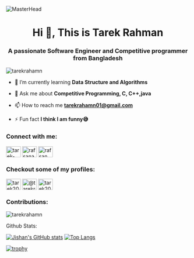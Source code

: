 ![MasterHead](https://www.careerguide.com/career/wp-content/uploads/2021/05/687474703a2f2f692e696d6775722e636f6d2f304f50346f6f642e676966.gif)

<h1 align="center">Hi 👋, This is Tarek Rahman</h1>
<h3 align="center">A passionate Software Engineer and Competitive programmer from Bangladesh</h3>

<p align="left"> <img src="https://komarev.com/ghpvc/?username=tarekrahamn&label=Profile%20views&color=0e75b6&style=flat" alt="tarekrahamn" /> </p>

- 🌱 I’m currently learning **Data Structure and Algorithms**

- 💬 Ask me about **Competitive Programming, C, C++,java**

- 📫 How to reach me **tarekrahamn01@gmail.com**

- ⚡ Fun fact **I think I am funny😅**

<h3 align="left">Connect with me:</h3>
<p align="left">
<a href="https://linkedin.com/in/tarek-rahman00" target="blank"><img align="center" src="https://raw.githubusercontent.com/rahuldkjain/github-profile-readme-generator/master/src/images/icons/Social/linked-in-alt.svg" alt="tarek-rahman00" height="30" width="40" /></a>
<a href="https://fb.com/rafsanahamed.tarek.1" target="blank"><img align="center" src="https://raw.githubusercontent.com/rahuldkjain/github-profile-readme-generator/master/src/images/icons/Social/facebook.svg" alt="rafsanahamed.tarek.1" height="30" width="40" /></a>
<a href="https://instagram.com/rafsan_ahmed_tarek1" target="blank"><img align="center" src="https://raw.githubusercontent.com/rahuldkjain/github-profile-readme-generator/master/src/images/icons/Social/instagram.svg" alt="rafsan_ahmed_tarek1" height="30" width="40" /></a>


<br>

<h3 align="left">Checkout some of my profiles:</h3>
<a href="https://www.codechef.com/users/tarek200" target="blank"><img align="center" src="https://cdn.jsdelivr.net/npm/simple-icons@3.1.0/icons/codechef.svg" alt="tarek200" height="30" width="40" /></a>
<a href="https://www.hackerrank.com/@tarekrahamn01" target="blank"><img align="center" src="https://raw.githubusercontent.com/rahuldkjain/github-profile-readme-generator/master/src/images/icons/Social/hackerrank.svg" alt="@tarekrahamn01" height="30" width="40" /></a>
<a href="https://codeforces.com/profile/tarek200" target="blank"><img align="center" src="https://raw.githubusercontent.com/rahuldkjain/github-profile-readme-generator/master/src/images/icons/Social/codeforces.svg" alt="tarek200" height="30" width="40" /></a>

<br>

<h3 align="left"> Contributions:</h3>


<p><img align="center" src="https://github-readme-streak-stats.herokuapp.com/?user=tarekrahamn&" alt="tarekrahamn" /></p

## Github Stats:

[![Jishan's GitHub stats](https://github-readme-stats-git-masterrstaa-rickstaa.vercel.app/api?username=tarekrahamn&theme=radical&hide=issues&show_icons=true&count_private=true&hide_border=true)](https://github.com/anuraghazra/github-readme-stats)
[![Top Langs](https://github-readme-stats-git-masterrstaa-rickstaa.vercel.app/api/top-langs/?username=tarekrahamn&layout=compact&theme=radical&langs_count=6&count_private=true&hide=html,css,handlebars&hide_border=true)](https://github.com/anuraghazra/github-readme-stats)

[![trophy](https://github-profile-trophy.vercel.app/?username=tarekrahamn&theme=monokai&row=1&title=Stars,Followers,Commit,PR,Repositories)](https://github.com/ryo-ma/github-profile-trophy)                                                                                                                       
                                                                                                                       
                                                                                                                       
